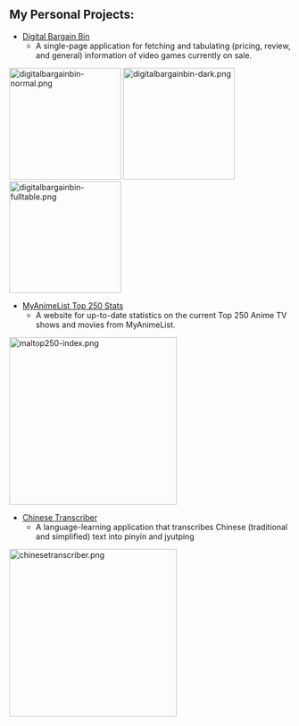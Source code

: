 ## My Personal Projects:
- [Digital Bargain Bin](https://digitalbargainbin.vercel.app/)
  - A single-page application for fetching and tabulating (pricing, review, and general) information of video games currently on sale.

<p float="left">
  <img src="https://i.postimg.cc/7wbSmc26/digitalbargainbin-normal.png" alt="digitalbargainbin-normal.png" width="200"/>
  <img src="https://i.postimg.cc/2mkQB3jn/digitalbargainbin-dark.png" alt="digitalbargainbin-dark.png" width="200"/>
  <img src="https://i.postimg.cc/Ykd1NkjZ/digitalbargainbin-fulltable.png" alt="digitalbargainbin-fulltable.png" width="200"/>
</p>
  
- [MyAnimeList Top 250 Stats](https://maltop250.pages.dev/)
  - A website for up-to-date statistics on the current Top 250 Anime TV shows and movies from MyAnimeList.

<p float="left">
  <img src="https://i.postimg.cc/54hTtvLd/maltop250-index.png" alt="maltop250-index.png" width="300"/>
</p>

- [Chinese Transcriber](https://chinese-transcriber-alexq0807.cloud.okteto.net/)
  - A language-learning application that transcribes Chinese (traditional and simplified) text into pinyin and jyutping

<p float="left">
  <img src="https://i.postimg.cc/5bJXTRT1/chinesetranscriber.png" alt="chinesetranscriber.png" width="300"/>
</p>


<!---
AlexQ0807/AlexQ0807 is a ✨ special ✨ repository because its `README.md` (this file) appears on your GitHub profile.
You can click the Preview link to take a look at your changes.
--->
